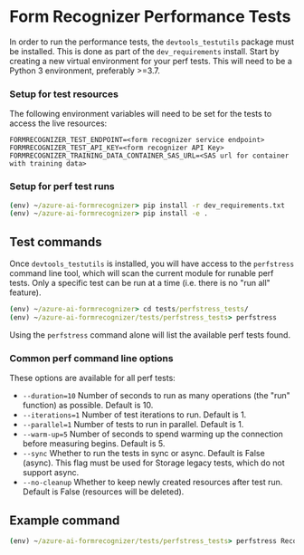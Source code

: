 # Form Recognizer Performance Tests

In order to run the performance tests, the `devtools_testutils` package must be installed. This is done as part of the `dev_requirements` install.
Start by creating a new virtual environment for your perf tests. This will need to be a Python 3 environment, preferably >=3.7.

### Setup for test resources

The following environment variables will need to be set for the tests to access the live resources:

```
FORMRECOGNIZER_TEST_ENDPOINT=<form recognizer service endpoint>
FORMRECOGNIZER_TEST_API_KEY=<form recognizer API Key>
FORMRECOGNIZER_TRAINING_DATA_CONTAINER_SAS_URL=<SAS url for container with training data>
```

### Setup for perf test runs

```cmd
(env) ~/azure-ai-formrecognizer> pip install -r dev_requirements.txt
(env) ~/azure-ai-formrecognizer> pip install -e .
```

## Test commands

Once `devtools_testutils` is installed, you will have access to the `perfstress` command line tool, which will scan the current module for runable perf tests. Only a specific test can be run at a time (i.e. there is no "run all" feature).

```cmd
(env) ~/azure-ai-formrecognizer> cd tests/perfstress_tests/
(env) ~/azure-ai-formrecognizer/tests/perfstress_tests> perfstress
```
Using the `perfstress` command alone will list the available perf tests found. 

### Common perf command line options
These options are available for all perf tests:
- `--duration=10` Number of seconds to run as many operations (the "run" function) as possible. Default is 10.
- `--iterations=1` Number of test iterations to run. Default is 1.
- `--parallel=1` Number of tests to run in parallel. Default is 1.
- `--warm-up=5` Number of seconds to spend warming up the connection before measuring begins. Default is 5.
- `--sync` Whether to run the tests in sync or async. Default is False (async). This flag must be used for Storage legacy tests, which do not support async.
- `--no-cleanup` Whether to keep newly created resources after test run. Default is False (resources will be deleted).

## Example command
```cmd
(env) ~/azure-ai-formrecognizer/tests/perfstress_tests> perfstress RecognizeCustomForms
```